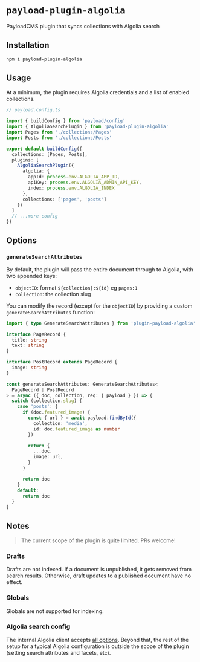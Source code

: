 # `payload-plugin-algolia`

PayloadCMS plugin that syncs collections with Algolia search

## Installation

```sh
npm i payload-plugin-algolia
```

## Usage

At a minimum, the plugin requires Algolia credentials and a list of enabled collections.

```ts
// payload.config.ts

import { buildConfig } from 'payload/config'
import { AlgoliaSearchPlugin } from 'payload-plugin-algolia'
import Pages from './collections/Pages'
import Posts from './collections/Posts'

export default buildConfig({
  collections: [Pages, Posts],
  plugins: [
    AlgoliaSearchPlugin({
      algolia: {
        appId: process.env.ALGOLIA_APP_ID,
        apiKey: process.env.ALGOLIA_ADMIN_API_KEY,
        index: process.env.ALGOLIA_INDEX
      },
      collections: ['pages', 'posts']
    })
  ]
  // ...more config
})

```

## Options

### `generateSearchAttributes`

By default, the plugin will pass the entire document through to Algolia, with two appended keys:

* `objectID`: format `${collection}:${id}` eg `pages:1`
* `collection`: the collection slug

You can modify the record (except for the `objectID`) by providing a custom `generateSearchAttributes` function:

```ts
import { type GenerateSearchAttributes } from 'plugin-payload-algolia'

interface PageRecord {
  title: string
  text: string
}

interface PostRecord extends PageRecord {
  image: string
}

const generateSearchAttributes: GenerateSearchAtributes<
  PageRecord | PostRecord
> = async ({ doc, collection, req: { payload } }) => {
  switch (collection.slug) {
    case 'posts': {
      if (doc.featured_image) {
        const { url } = await payload.findById({
          collection: 'media',
          id: doc.featured_image as number
        })

        return {
          ...doc,
          image: url,
        }
      }

      return doc
    }
    default:
      return doc
  }
} 
```

## Notes

> The current scope of the plugin is quite limited. PRs welcome!

### Drafts
Drafts are not indexed. If a document is unpublished, it gets removed from search results. Otherwise, draft updates to a published document have no effect.

### Globals

Globals are not supported for indexing.

### Algolia search config

The internal Algolia client accepts [all options](https://github.com/algolia/algoliasearch-client-javascript/blob/master/packages/algoliasearch/src/types/AlgoliaSearchOptions.ts). Beyond that, the rest of the setup for a typical Algolia configuration is outside the scope of the plugin (setting search attributes and facets, etc).
